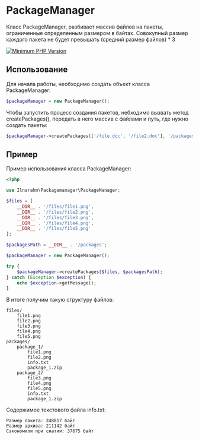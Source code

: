 # PackageManager

Класс PackageManager, разбивает массив файлов на пакеты, ограниченные определенным размером в байтах. 
Совокупный размер каждого пакета не будет превышать (средний размер файлов) * 3

[![Minimum PHP Version](https://img.shields.io/badge/php-%3E%3D%207.1-8892BF.svg?style=for-the-badge)](https://php.net/)

## Использование

Для начала работы, необходимо создать объект класса PackageManager:

```php
$packageManager = new PackageManager();
```

Чтобы запустить процесс создания пакетов, небходимо вызвать метод createPackages(), передать в него массив с файлами 
и путь, где нужно создать пакеты:

```php
$packageManager->createPackages(['/file.doc', '/file2.doc'], '/packages');
```

## Пример

Пример  использования класса PackageManager:

```php
<?php

use Ilnarahm\Packagemanager\PackageManager;

$files = [
    __DIR__ . '/files/file1.png',
    __DIR__ . '/files/file2.png',
    __DIR__ . '/files/file3.png',
    __DIR__ . '/files/file4.png',
    __DIR__ . '/files/file5.png'
];

$packagesPath = __DIR__ . '/packages';

$packageManager = new PackageManager();

try {
    $packageManager->createPackages($files, $packagesPath);
} catch (Exception $exception) {
    echo $exception->getMessage();
}
```

В итоге получим такую структуру файлов:

```
files/
    file1.png
    file2.png
    file3.png
    file4.png
    file5.png
packages/
    package_1/
        file1.png
        file2.png
        info.txt
        package_1.zip
    package_2/
        file3.png
        file4.png
        file5.png
        info.txt
        package_1.zip
```

Содержимое текстового файла info.txt:

```text
Размер пакета: 248817 байт
Размер архива: 211142 байт
Сэкономили при сжатии: 37675 байт
```
